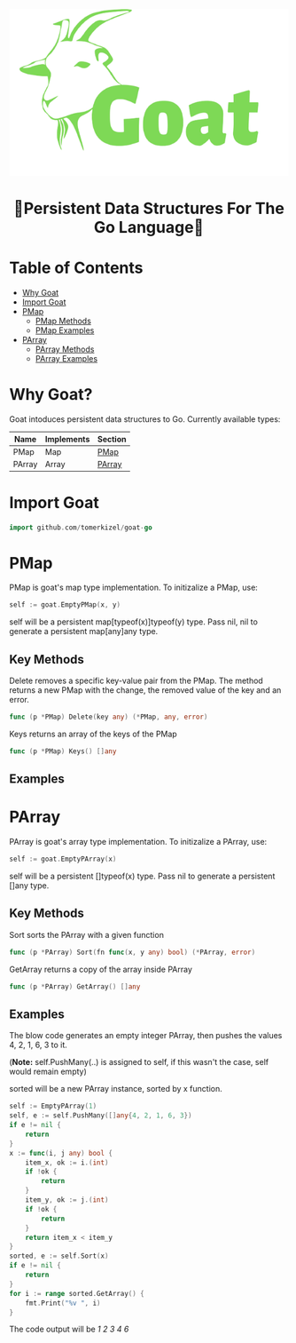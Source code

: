 <div align="center">
  <img src="./Goat-logo.png" alt="Goat" title="Goat" height="300px" />
</div>

<div align="center">

# :goat:Persistent Data Structures For The Go Language:goat:

</div>

# Table of Contents
 - [Why Goat](#why-goat)
 - [Import Goat](#import-goat)
 - [PMap](#pmap)
	- [PMap Methods](#key-methods)
	- [PMap Examples](#examples)
- [PArray](#parray)
	- [PArray Methods](#methods-1)
	- [PArray Examples](#examples-1)

# Why Goat?
Goat intoduces persistent data structures to Go.
Currently available types:

| Name | Implements | Section |
| ---- | ---- | ---- |
| PMap | Map | [PMap](#pmap) |
| PArray | Array | [PArray](#parray) | 

# Import Goat

```go
import github.com/tomerkizel/goat-go
```

# PMap

PMap is goat's map type implementation. To initizalize a PMap, use:

```go
self := goat.EmptyPMap(x, y)
```
self will be a persistent map[typeof(x)]typeof(y) type. Pass nil, nil to generate a persistent map[any]any type.

## Key Methods
Delete removes a specific key-value pair from the PMap. The method returns a new PMap with the change, the removed value of the key and an error.
```go
func (p *PMap) Delete(key any) (*PMap, any, error)
```

Keys returns an array of the keys of the PMap
```go
func (p *PMap) Keys() []any
```

## Examples


# PArray

PArray is goat's array type implementation. To initizalize a PArray, use:

```go
self := goat.EmptyPArray(x)
```
self will be a persistent []typeof(x) type. Pass nil to generate a persistent []any type.


## Key Methods
Sort sorts the PArray with a given function
```go
func (p *PArray) Sort(fn func(x, y any) bool) (*PArray, error)
```
GetArray returns a copy of the array inside PArray
```go
func (p *PArray) GetArray() []any
```

## Examples
The blow code generates an empty integer PArray, then pushes the values 4, 2, 1, 6, 3 to it.

(<b>Note:</b> self.PushMany(..) is assigned to self, if this wasn't the case, self would remain empty)

sorted will be a new PArray instance, sorted by x function.

```go
self := EmptyPArray(1)
self, e := self.PushMany([]any{4, 2, 1, 6, 3})
if e != nil {
	return
}
x := func(i, j any) bool {
	item_x, ok := i.(int)
	if !ok {
		return
	}
	item_y, ok := j.(int)
	if !ok {
		return
	}
	return item_x < item_y
}
sorted, e := self.Sort(x)
if e != nil {
	return
}
for i := range sorted.GetArray() {
	fmt.Print("%v ", i)
}
```
The code output will be <i>1 2 3 4 6 </i>